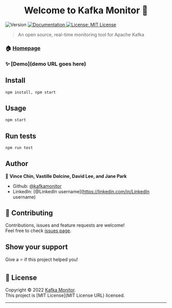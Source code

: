 <h1 align="center">Welcome to Kafka Monitor 👋</h1>
<p>
  <img alt="Version" src="https://img.shields.io/badge/version-0.1.0-blue.svg?cacheSeconds=2592000" />
  <a href="project documentation URL goes here" target="_blank">
    <img alt="Documentation" src="https://img.shields.io/badge/documentation-yes-brightgreen.svg" />
  </a>
  <a href="MIT License URL" target="_blank">
    <img alt="License: MIT License" src="https://img.shields.io/badge/License-MIT License-yellow.svg" />
  </a>
</p>

> An open source, real-time monitoring tool for Apache Kafka 

### 🏠 [Homepage](https://main.d2u7o0j59k7bmo.amplifyapp.com/)

### ✨ [Demo](demo URL goes here)

## Install

```sh
npm install, npm start
```

## Usage

```sh
npm start
```

## Run tests

```sh
npm run test
```

## Author

👤 **Vince Chin, Vastille Dolcine, David Lee, and Jane Park**

* Github: [@kafkamonitor](https://github.com/oslabs-beta/dangernoodle)
* LinkedIn: [@LinkedIn username](https://linkedin.com/in/LinkedIn username)

## 🤝 Contributing

Contributions, issues and feature requests are welcome!<br />Feel free to check [issues page](https://github.com/oslabs-beta/dangernoodle/issues). 

## Show your support

Give a ⭐️ if this project helped you!

## 📝 License

Copyright © 2022 [Kafka Monitor](https://github.com/oslabs-beta/dangernoodle).<br />
This project is [MIT License](MIT License URL) licensed.

***